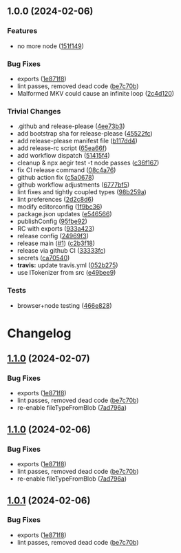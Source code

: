 ## 1.0.0 (2024-02-06)


### Features

* no more node ([151f149](https://github.com/sgtpooki/file-type/commit/151f149184539be999d20985afd04b45d4d2ffd9))


### Bug Fixes

* exports ([1e871f8](https://github.com/sgtpooki/file-type/commit/1e871f85364d9cc41155aac550b958f9b56b939d))
* lint passes, removed dead code ([be7c70b](https://github.com/sgtpooki/file-type/commit/be7c70b0406533dbdba2e0713d0776cfacc69975))
* Malformed MKV could cause an infinite loop ([2c4d120](https://github.com/sgtpooki/file-type/commit/2c4d1200c99dffb7d515b9b9951ef43c22bf7e47))


### Trivial Changes

* .github and release-please ([4ee73b3](https://github.com/sgtpooki/file-type/commit/4ee73b3c1a25636539ac569f51d9b5d76e11ead0))
* add bootstrap sha for release-please ([45522fc](https://github.com/sgtpooki/file-type/commit/45522fc0b2feb491581ac1b2d2a84e0dc22ad321))
* add release-please manifest file ([b117dd4](https://github.com/sgtpooki/file-type/commit/b117dd4f5ce59f15ad58f70009a90462ac458266))
* add release-rc script ([65ea66f](https://github.com/sgtpooki/file-type/commit/65ea66f14cec7bc993a9bffa8170a1d3314fe695))
* add workflow dispatch ([51415f4](https://github.com/sgtpooki/file-type/commit/51415f49ad6d273d4672ed466765bd482bbaee74))
* cleanup & npx aegir test -t node passes ([c36f167](https://github.com/sgtpooki/file-type/commit/c36f167d0f5a286d84c0c6ccbcd7d21163bd15c3))
* fix CI release command ([08c4a76](https://github.com/sgtpooki/file-type/commit/08c4a767b3b97ed9600c93ff6b8ae8ed53a515f6))
* github action fix ([c5a0678](https://github.com/sgtpooki/file-type/commit/c5a0678e4224b9ad7da31a0a1b44f5ab10f2de05))
* github workflow adjustments ([6777bf5](https://github.com/sgtpooki/file-type/commit/6777bf50272ef61cff82482841d187ff4224acb7))
* lint fixes and tightly coupled types ([98b259a](https://github.com/sgtpooki/file-type/commit/98b259a9120e169055e1c172086f954dab9ff85f))
* lint preferences ([2d2c8d6](https://github.com/sgtpooki/file-type/commit/2d2c8d66f41f124f89b2de909a7a71840b8514eb))
* modify editorconfig ([1f9bc36](https://github.com/sgtpooki/file-type/commit/1f9bc369b19241f58eb96748993751b0f26395b2))
* package.json updates ([e546566](https://github.com/sgtpooki/file-type/commit/e546566b40203d59bfc25bcc1bf50d34d0ad72cd))
* publishConfig ([95fbe92](https://github.com/sgtpooki/file-type/commit/95fbe9280b9e0eb15ca9c5cae1e94db6de95bf42))
* RC with exports ([933a423](https://github.com/sgtpooki/file-type/commit/933a423f1404fd3271e6bc59ff1554036d4c2af1))
* release config ([24969f3](https://github.com/sgtpooki/file-type/commit/24969f399b3e79d6a8664f9a5111faaaab42f40e))
* release main ([#1](https://github.com/sgtpooki/file-type/issues/1)) ([c2b3f18](https://github.com/sgtpooki/file-type/commit/c2b3f1883ce5f2eb340c8c845faf94dc0869078c))
* release via github CI ([33333fc](https://github.com/sgtpooki/file-type/commit/33333fc595c57c9207d6f9f6f5d447b179500f1b))
* secrets ([ca70540](https://github.com/sgtpooki/file-type/commit/ca705403e8a85720da649deb86aed20c6318d99e))
* **travis:** update travis.yml ([052b275](https://github.com/sgtpooki/file-type/commit/052b2757f136a8f5d8ae5c78170fd1d5dcf34e97))
* use ITokenizer from src ([e49bee9](https://github.com/sgtpooki/file-type/commit/e49bee96f8d7d9ba4521410c8b566cd727742154))


### Tests

* browser+node testing ([466e828](https://github.com/sgtpooki/file-type/commit/466e828fd52e78538c5cfe1564f7343be222b5e7))

# Changelog

## [1.1.0](https://github.com/SgtPooki/file-type/compare/file-type-v1.0.0...file-type-v1.1.0) (2024-02-07)


### Bug Fixes

* exports ([1e871f8](https://github.com/SgtPooki/file-type/commit/1e871f85364d9cc41155aac550b958f9b56b939d))
* lint passes, removed dead code ([be7c70b](https://github.com/SgtPooki/file-type/commit/be7c70b0406533dbdba2e0713d0776cfacc69975))
* re-enable fileTypeFromBlob ([7ad796a](https://github.com/SgtPooki/file-type/commit/7ad796aa5e740666ab09c9ca40dd033d45a20674))

## [1.1.0](https://github.com/SgtPooki/file-type/compare/file-type-v1.0.0...file-type-v1.1.0) (2024-02-06)


### Bug Fixes

* exports ([1e871f8](https://github.com/SgtPooki/file-type/commit/1e871f85364d9cc41155aac550b958f9b56b939d))
* lint passes, removed dead code ([be7c70b](https://github.com/SgtPooki/file-type/commit/be7c70b0406533dbdba2e0713d0776cfacc69975))
* re-enable fileTypeFromBlob ([7ad796a](https://github.com/SgtPooki/file-type/commit/7ad796aa5e740666ab09c9ca40dd033d45a20674))

## [1.0.1](https://github.com/SgtPooki/file-type/compare/file-type-v1.0.0...file-type-v1.0.1) (2024-02-06)


### Bug Fixes

* exports ([1e871f8](https://github.com/SgtPooki/file-type/commit/1e871f85364d9cc41155aac550b958f9b56b939d))
* lint passes, removed dead code ([be7c70b](https://github.com/SgtPooki/file-type/commit/be7c70b0406533dbdba2e0713d0776cfacc69975))
